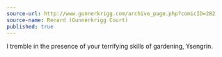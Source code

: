 ```yaml
---
source-url: http://www.gunnerkrigg.com/archive_page.php?comicID=282
source-name: Renard (Gunnerkrigg Court)
published: true
---
```


<p>I tremble in the presence of your terrifying skills of gardening, Ysengrin.</p>


